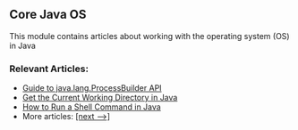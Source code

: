 ## Core Java OS

This module contains articles about working with the operating system (OS) in Java

### Relevant Articles: 

- [Guide to java.lang.ProcessBuilder API](https://www.baeldung.com/java-lang-processbuilder-api)
- [Get the Current Working Directory in Java](https://www.baeldung.com/java-current-directory)
- [How to Run a Shell Command in Java](http://www.baeldung.com/run-shell-command-in-java)
- More articles: [[next -->]](../core-java-os-2)
